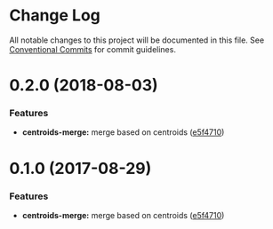 # Change Log

All notable changes to this project will be documented in this file.
See [Conventional Commits](https://conventionalcommits.org) for commit guidelines.

<a name="0.2.0"></a>
# 0.2.0 (2018-08-03)


### Features

* **centroids-merge:** merge based on centroids ([e5f4710](https://github.com/mljs/array-xy/commit/e5f4710))





<a name="0.1.0"></a>
# 0.1.0 (2017-08-29)


### Features

* **centroids-merge:** merge based on centroids ([e5f4710](https://github.com/mljs/array-xy/commit/e5f4710))
